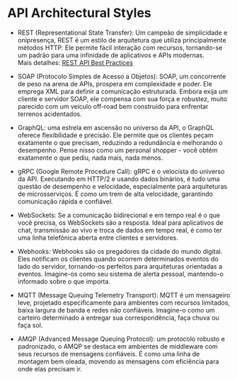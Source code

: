 # API Architectural Styles

* REST (Representational State Transfer): Um campeão de simplicidade e onipresença, REST é um estilo de arquitetura que utiliza principalmente métodos HTTP. Ele permite fácil interação com recursos, tornando-se um padrão para uma infinidade de aplicativos e APIs modernas.<br/>
  Mais detalhes: [REST API Best Practices](https://github.com/wqueiroz/Architecture/blob/main/REST-API-Best-Practices/REST-API-Best-Practices.md)

* SOAP (Protocolo Simples de Acesso a Objetos): SOAP, um concorrente de peso na arena de APIs, prospera em complexidade e poder. Ele emprega XML para definir a comunicação estruturada. Embora exija um cliente e servidor SOAP, ele compensa com sua força e robustez, muito parecido com um veículo off-road bem construído para enfrentar terrenos acidentados.

* GraphQL: uma estrela em ascensão no universo da API, o GraphQL oferece flexibilidade e precisão. Ele permite que os clientes peçam exatamente o que precisam, reduzindo a redundância e melhorando o desempenho. Pense nisso como um personal shopper - você obtém exatamente o que pediu, nada mais, nada menos.

* gRPC (Google Remote Procedure Call): gRPC é o velocista do universo da API. Executando em HTTP/2 e usando dados binários, é tudo uma questão de desempenho e velocidade, especialmente para arquiteturas de microsserviços. É como um trem de alta velocidade, garantindo comunicação rápida e confiável.

* WebSockets: Se a comunicação bidirecional e em tempo real é o que você precisa, os WebSockets são a resposta. Ideal para aplicativos de chat, transmissão ao vivo e troca de dados em tempo real, é como ter uma linha telefônica aberta entre clientes e servidores.

* Webhooks: Webhooks são os pregadores da cidade do mundo digital. Eles notificam os clientes quando ocorrem determinados eventos do lado do servidor, tornando-os perfeitos para arquiteturas orientadas a eventos. Imagine-os como seu sistema de alerta pessoal, mantendo-o informado sobre o que importa.

* MQTT (Message Queuing Telemetry Transport): MQTT é um mensageiro leve, projetado especificamente para ambientes com recursos limitados, baixa largura de banda e redes não confiáveis. Imagine-o como um carteiro determinado a entregar sua correspondência, faça chuva ou faça sol.

* AMQP (Advanced Message Queuing Protocol): um protocolo robusto e padronizado, o AMQP se destaca em ambientes de middleware com seus recursos de mensagens confiáveis. É como uma linha de montagem bem oleada, movendo as mensagens com eficiência para onde elas precisam ir.



